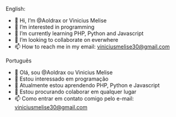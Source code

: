 English:
-  👋 Hi, I’m @Aoldrax or Vinicius Melise
- 👀 I’m interested in programming
- 🌱 I’m currently learning PHP, Python and Javascript
- 💞️ I’m looking to collaborate on everwhere
- 📫 How to reach me in my email: viniciusmelise30@gmail.com

Português
- 👋 Olá, sou @Aoldrax ou Vinicius Melise
- 👀 Estou interessado em programação
- 🌱 Atualmente estou aprendendo PHP, Python e Javascript
- 💞️ Estou procurando colaborar em qualquer lugar
- 📫 Como entrar em contato comigo pelo e-mail: viniciusmelise30@gmail.com

<!---
Aoldrax/Aoldrax is a ✨ special ✨ repository because its `README.md` (this file) appears on your GitHub profile.
You can click the Preview link to take a look at your changes.
--->
